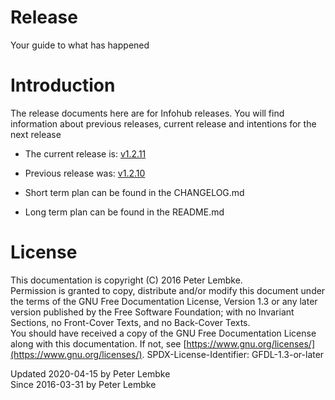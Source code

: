 # Release
Your guide to what has happened  

# Introduction
The release documents here are for Infohub releases. You will find information about previous releases, current release and intentions for the next release  

* The current release is: [v1.2.11](main,release_v1v2v11)
* Previous release was: [v1.2.10](main,release_v1v2v10)

* Short term plan can be found in the CHANGELOG.md
* Long term plan can be found in the README.md

# License
This documentation is copyright (C) 2016 Peter Lembke.  
Permission is granted to copy, distribute and/or modify this document under the terms of the GNU Free Documentation License, Version 1.3 or any later version published by the Free Software Foundation; with no Invariant Sections, no Front-Cover Texts, and no Back-Cover Texts.  
You should have received a copy of the GNU Free Documentation License along with this documentation. If not, see [https://www.gnu.org/licenses/](https://www.gnu.org/licenses/).  SPDX-License-Identifier: GFDL-1.3-or-later  

Updated 2020-04-15 by Peter Lembke  
Since 2016-03-31 by Peter Lembke  
